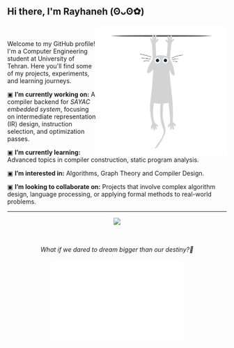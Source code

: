 ## Hi there, I'm Rayhaneh (⁠ʘ⁠ᴗ⁠ʘ⁠✿⁠)

<img src="cat escape.gif" alt="Top Right GIF" width="300" align="right"/>
<br><br>
Welcome to my GitHub profile! I'm a Computer Engineering student at University of Tehran.  
Here you'll find some of my projects, experiments, and learning journeys.

<br>

▣ **I’m currently working on:** A compiler backend for *SAYAC embedded system*, focusing on intermediate representation (IR) design, instruction selection, and optimization passes.

▣ **I’m currently learning:** Advanced topics in compiler construction, static program analysis.

▣ **I’m interested in:** Algorithms, Graph Theory and Compiler Design.

▣ **I’m looking to collaborate on:** Projects that involve complex algorithm design, language processing, or applying formal methods to real-world problems.


----------------------------------
<p align="center">
  <a href="https://skillicons.dev">
    <img src="https://skillicons.dev/icons?i=java,c,cpp,js,html,css,py,r,arduino,linux,git,github" width="350"/>
  </a>
</p>
</br>
<p align="center">
  <em> What if we dared to dream bigger than our destiny?<em>🎈
</p>

<p align="center">
  <img src="White Cat Peeping.gif" alt="Bottom Center GIF" width="300"/>
</p>


